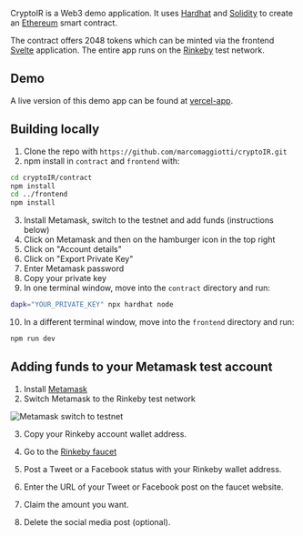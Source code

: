 CryptoIR is a Web3 demo application.
It uses [Hardhat](https://github.com/nomiclabs/hardhat) and [Solidity](https://soliditylang.org/) to create an [Ethereum](https://ethereum.org/) smart contract.

The contract offers 2048 tokens which can be minted via the frontend [Svelte](https://svelte.dev/) application. The entire app runs on the [Rinkeby](https://www.rinkeby.io/) test network.

## Demo

A live version of this demo app can be found at [vercel-app](https://crypto-ir.vercel.app/).

## Building locally

1. Clone the repo with `https://github.com/marcomaggiotti/cryptoIR.git`
2. npm install in `contract` and `frontend` with:

```sh
cd cryptoIR/contract
npm install
cd ../frontend
npm install
```

3. Install Metamask, switch to the testnet and add funds (instructions below)
4. Click on Metamask and then on the hamburger icon in the top right
5. Click on "Account details"
6. Click on "Export Private Key"
7. Enter Metamask password
8. Copy your private key
9. In one terminal window, move into the `contract` directory and run:

```sh
dapk="YOUR_PRIVATE_KEY" npx hardhat node
```

10. In a different terminal window, move into the `frontend` directory and run:

```sh
npm run dev
```

## Adding funds to your Metamask test account

1. Install [Metamask](https://metamask.io/)
2. Switch Metamask to the Rinkeby test network

![Metamask switch to testnet](/img/metamask-testnet.png)

3. Copy your Rinkeby account wallet address.

4. Go to the [Rinkeby faucet](https://faucet.rinkeby.io/)
5. Post a Tweet or a Facebook status with your Rinkeby wallet address.
6. Enter the URL of your Tweet or Facebook post on the faucet website.
7. Claim the amount you want.
8. Delete the social media post (optional).
